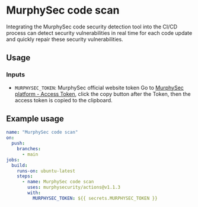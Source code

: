 # MurphySec code scan

Integrating the MurphySec code security detection tool into the CI/CD process can detect security vulnerabilities in real time for each code update and quickly repair these security vulnerabilities.



## Usage

### Inputs
- `MURPHYSEC_TOKEN`: MurphySec official website token
Go to [MurphySec platform - Access Token](https://www.murphysec.com/console/set/token), click the copy button after the Token, then the access token is copied to the clipboard.

## Example usage
```yaml
name: "MurphySec code scan"
on:
  push:
    branches:
      - main
jobs:
  build:
    runs-on: ubuntu-latest
    steps:
      - name: MurphySec code scan
        uses: murphysecurity/actions@v1.1.3
        with:
          MURPHYSEC_TOKEN: ${{ secrets.MURPHYSEC_TOKEN }}
```

